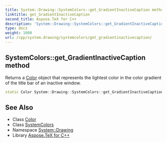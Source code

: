 ```yaml
---
title: System::Drawing::SystemColors::get_GradientInactiveCaption method
linktitle: get_GradientInactiveCaption
second_title: Aspose.TeX for C++
description: 'System::Drawing::SystemColors::get_GradientInactiveCaption method. Returns a Color object that represents the lightest color in the color gradient of the title bar of an inactive window in C++.'
type: docs
weight: 1600
url: /cpp/system.drawing/systemcolors/get_gradientinactivecaption/
---
```

## SystemColors::get_GradientInactiveCaption method


Returns a [Color](../../color/) object that represents the lightest color in the color gradient of the title bar of an inactive window.

```cpp
static Color System::Drawing::SystemColors::get_GradientInactiveCaption()
```

## See Also

* Class [Color](../../color/)
* Class [SystemColors](../)
* Namespace [System::Drawing](../../)
* Library [Aspose.TeX for C++](../../../)
